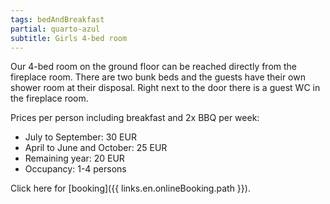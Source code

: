 ```yaml
---
tags: bedAndBreakfast
partial: quarto-azul
subtitle: Girls 4-bed room
---
```


Our 4-bed room on the ground floor can be reached directly from the fireplace room. There are two bunk beds and the guests have their own shower room at their disposal. Right next to the door there is a guest WC in the fireplace room.

Prices per person including breakfast and 2x BBQ per week:

- July to September: 30 EUR
- April to June and October: 25 EUR
- Remaining year: 20 EUR
- Occupancy: 1-4 persons

Click here for [booking]({{ links.en.onlineBooking.path }}).
